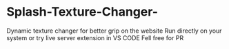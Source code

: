 # Splash-Texture-Changer-
Dynamic texture changer for better grip on the website
Run directly on your system or try live server extension in VS CODE 
Fell free for PR 
